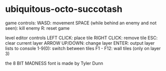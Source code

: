 # ubiquitous-octo-succotash

game controls:
WASD: movement
SPACE (while behind an enemy and not seen): kill enemy
R: reset game

level editor controls
LEFT CLICK: place tile
RIGHT CLICK: remove tile
ESC: clear current layer
ARROW UP/DOWN: change layer
ENTER: output layer lists to console
1-9(0): switch between tiles
F1 - F12: wall tiles (only on layer 3)

the 8 BIT MADNESS font is made by Tyler Dunn

